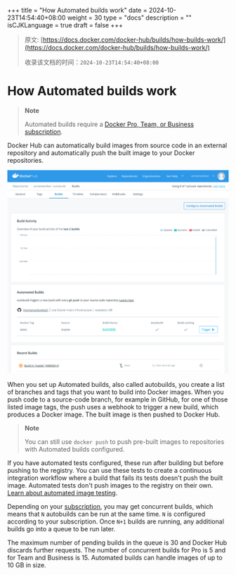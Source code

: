 +++
title = "How Automated builds work"
date = 2024-10-23T14:54:40+08:00
weight = 30
type = "docs"
description = ""
isCJKLanguage = true
draft = false
+++

> 原文: [https://docs.docker.com/docker-hub/builds/how-builds-work/](https://docs.docker.com/docker-hub/builds/how-builds-work/)
>
> 收录该文档的时间：`2024-10-23T14:54:40+08:00`

# How Automated builds work

> **Note**
>
> 
>
> Automated builds require a [Docker Pro, Team, or Business subscription](https://docs.docker.com/subscription/).

Docker Hub can automatically build images from source code in an external repository and automatically push the built image to your Docker repositories.

![An automated build dashboard](HowAutomatedbuildswork_img/index-dashboard.png)

When you set up Automated builds, also called autobuilds, you create a list of branches and tags that you want to build into Docker images. When you push code to a source-code branch, for example in GitHub, for one of those listed image tags, the push uses a webhook to trigger a new build, which produces a Docker image. The built image is then pushed to Docker Hub.

> **Note**
>
> 
>
> You can still use `docker push` to push pre-built images to repositories with Automated builds configured.

If you have automated tests configured, these run after building but before pushing to the registry. You can use these tests to create a continuous integration workflow where a build that fails its tests doesn't push the built image. Automated tests don't push images to the registry on their own. [Learn about automated image testing](https://docs.docker.com/docker-hub/builds/automated-testing/).

Depending on your [subscription](https://www.docker.com/pricing), you may get concurrent builds, which means that `N` autobuilds can be run at the same time. `N` is configured according to your subscription. Once `N+1` builds are running, any additional builds go into a queue to be run later.

The maximum number of pending builds in the queue is 30 and Docker Hub discards further requests. The number of concurrent builds for Pro is 5 and for Team and Business is 15. Automated builds can handle images of up to 10 GB in size.
